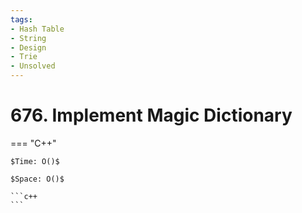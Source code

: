 ```yaml
---
tags:
- Hash Table
- String
- Design
- Trie
- Unsolved
---
```



# 676. Implement Magic Dictionary

=== "C++"

    $Time: O()$

    $Space: O()$

    ```c++
    ```